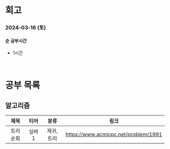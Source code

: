 # 회고

### 2024-03-16 (토)

#### 순 공부시간

- 1시간

<br>

# 공부 목록

## 알고리즘

|   제목    |  티어  |    분류    |                 링크                 |
| :-------: | :----: | :--------: | :----------------------------------: |
| 트리 순회 | 실버 1 | 재귀, 트리 | https://www.acmicpc.net/problem/1991 |
